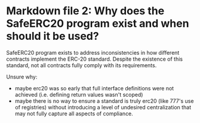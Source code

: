 # Markdown file 2: Why does the SafeERC20 program exist and when should it be used?

SafeERC20 program exists to address inconsistencies in how different contracts implement the ERC-20 standard. Despite the existence of this standard, not all contracts fully comply with its requirements. 

Unsure why: 
- maybe erc20 was so early that full interface definitions were not achieved (i.e. defining return values wasn't scoped)
- maybe there is no way to ensure a standard is truly erc20 (like 777's use of registries) without introducing a level of undesired centralization that may not fully capture all aspects of compliance.